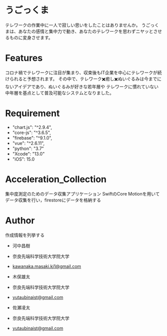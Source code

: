# うごっくま

テレワークの作業中に一人で寂しい思いをしたことはありませんか。
うごっくまは、あなたの感情と集中力で動き、あなたのテレワークを思わずニヤッとさせるものに変身させます。



# Features
コロナ禍でテレワークに注目が集まり、収束後もIT企業を中心にテレワークが続けられると予想されます。
その中で、テレワーク✖️癒し✖️ぬいぐるみは今までにないアイデアであり、ぬいぐるみが好きな若年層や
テレワークに慣れていない中年層を基点として普及可能なシステムとなりました。

# Requirement

* "chart.js": "^2.9.4",
* "core-js": "^3.6.5",
* "firebase": "^9.1.0",
* "vue": "^2.6.11",
* "python": "3.7"
* "Xcode": "13.0"
* "iOS": 15.0

# Acceleration_Collection
集中度測定のためのデータ収集アプリケーション
SwiftのCore Motionを用いてデータ収集を行い，firestoreにデータを格納する

# Author

作成情報を列挙する

* 河中昌樹
* 奈良先端科学技術大学院大学
* kawanaka.masaki.kj1@gmail.com

* 木俣雄太
* 奈良先端科学技術大学院大学
* yutaubinaist@gmail.com

* 佐瀬凌太
* 奈良先端科学技術大学院大学
* yutaubinaist@gmail.com
